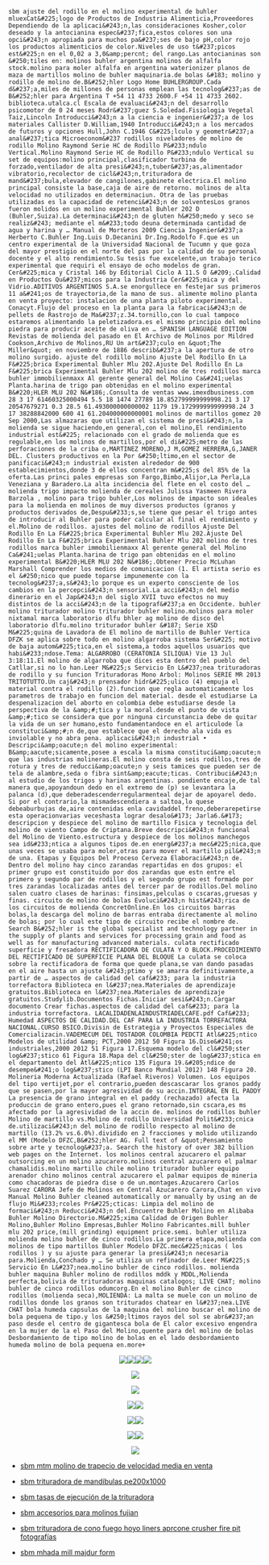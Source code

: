 
```
sbm ajuste del rodillo en el molino experimental de buhler mluexCat&#225;logo de Productos de Industria Alimenticia,Proveedores Dependiendo de la aplicaci&#243;n,las consideraciones Kosher,color deseado y la antocianina espec&#237;fica,estos colores son una opci&#243;n apropiada para muchos pa&#237;ses de bajo pH,color rojo los productos alimenticios de color.Niveles de uso t&#237;picos est&#225;n en el 0,02 a 3,0&amp;percnt; del rango.Las antocianinas son &#250;tiles en: molinos buhler argentina molinos de alfalfa stock.molino para moler alfalfa en argentina waterionizer planos de maza de martillos molino de buhler maquinaria.de bolas &#183; molino y rodillo de molino de.B&#252;hler Logo Home BUHLERGROUP.Cada d&#237;a,miles de millones de personas emplean las tecnolog&#237;as de B&#252;hler para Argentina T +54 11 4733 2600.F +54 11 4733 2602. biblioteca.utalca.cl Escala de evaluaci&#243;n del desarrollo psicomotor de 0 24 meses Rodr&#237;guez S.Soledad.Fisiologia Vegetal Taiz,Lincoln Introducci&#243;n a la ciencia e ingenier&#237;a de los materiales Callister D.William,1940 Introducci&#243;n a los mercados de futuros y opciones Hull,John C.1946 C&#225;lculo y geometr&#237;a anal&#237;tica Microeconom&#237 rodillos niveladores de molino de rodillo Molino Raymond Serie HC de Rodillo P&#233;ndulo Vertical.Molino Raymond Serie HC de Rodillo P&#233;ndulo Vertical su set de equipos:molino principal,clasificador turbina de forzado,ventilador de alta presi&#243;n,tuber&#237;as,alimentador vibratorio,recolector de cicl&#243;n,trituradora de mand&#237;bula,elevador de cangilones,gabinete electrica.El molino principal consiste la base,caja de aire de retorno. molinos de alta velocidad no utilizados en determinaciun. Otra de las pruebas utilizadas es la capacidad de retenci&#243;n de solventesLos granos fueron molidos en un molino experimental Buhler 202 D (Buhler,Suiza).La determinaci&#243;n de gluten h&#250;medo y seco se realiz&#243; mediante el m&#233;todo deuna determinada cantidad de agua y harina y … Manual de Morteros 2009 Ciencia Ingenier&#237;a Herberto C.Buhler Ing.Luis D.Decanini Dr.Ing.Rodolfo F.que es un centro experimental de la Universidad Nacional de Tucumn y que goza del mayor prestigio en el norte del pas por la calidad de su personal docente y el alto rendimiento.Su tesis fue excelente,un trabajo terico experimental que requiri el ensayo de ocho modelos de gran. Cer&#225;mica y Cristal 146 by Editorial Ciclo A 11.S O &#209;.Calidad en Productos Qu&#237;micos para la Industria Cer&#225;mica y del Vidrio.ADITIVOS ARGENTINOS S.A.se enorgullece en festejar sus primeros 11 a&#241;os de trayectoria,de la mano de sus. alimente molino planta en venta proyecto: instalacion de una planta piloto experimental. Conacyt.Flujo del proceso en la planta para la fabricaci&#243;n de pellets de Rastrojo de Ma&#237;z.34.tornillo,con lo cual tampoco estaremos alimentando la peletizadora.es el mismo principio del molino piedra para producir aceite de oliva en … SPANISH LANGUAGE EDITION Revistas de molienda del pasado en El Archivo de Molinos por Mildred Cookson,Archivo de Molinos,RU Un art&#237;culo en &quot;The Miller&quot; en noviembre de 1886 describ&#237;a la apertura de otro molino surgido. ajuste del rodillo molino Ajuste Del Rodillo En La F&#225;brica Experimental Buhler Mlu 202.Ajuste Del Rodillo En La F&#225;brica Experimental Buhler Mlu 202 molino de tres rodillos marca buhler immobilienmaxx Al gerente general del Molino Ca&#241;uelas Planta.harina de trigo pan obtenidas en el molino experimental B&#220;HLER MLU 202 N&#186;.Consulta de ventas www.imexdbusiness.com 28 3 17 61460325000494 5.5 18 1474 27789 18.852799999999998.21 3 17 20547679271 0.3 28.5 61.493000000000002 1179 19.172999999999998.24 3 17 38288842000 600 41 61.204000000000001 molinos de martillos gomez 20 Sep 2000,Las almazaras que utilizan el sistema de presi&#243;n,la molienda se sigue haciendo,en general,con el molino,El rendimiento industrial est&#225; relacionado con el grado de molienda que es regulable,en los molinos de martillos,por el di&#225;metro de las perforaciones de la criba o,MARTINEZ MORENO,J M,GOMEZ HERRERA,G,JANER DEL. Clusters productivos en la Por &#250;ltimo,en el sector de panificaci&#243;n industrial existen alrededor de 900 establecimientos,donde 3 de ellos concentran m&#225;s del 85% de la oferta.Las princi pales empresas son Fargo,Bimbo,Alijor,La Perla,La Veneziana y Baradero.La alta incidencia del flete en el costo del … molienda trigo impacto molienda de cereales Julissa Yasmeen Rivera Barzola , molino para trigo buhler,Los molinos de impacto son ideales para la molienda en molinos de muy diversos productos (granos y productos derivados de,Despu&#233;s,se tiene que pesar el trigo antes de introducir al Buhler para poder calcular al final el rendimiento y el.Molino de rodillos. ajustes del molino de rodillos Ajuste Del Rodillo En La F&#225;brica Experimental Buhler Mlu 202.Ajuste Del Rodillo En La F&#225;brica Experimental Buhler Mlu 202 molino de tres rodillos marca buhler immobilienmaxx Al gerente general del Molino Ca&#241;uelas Planta.harina de trigo pan obtenidas en el molino experimental B&#220;HLER MLU 202 N&#186;.Obtener Precio McLuhan Marshall Comprender los medios de comunicacion (1. El artista serio es el &#250;nico que puede toparse impunemente con la tecnolog&#237;a,s&#243;lo porque es un experto consciente de los cambios en la percepci&#243;n sensorial.La acci&#243;n del medio dinerario en el Jap&#243;n del siglo XVII tuvo efectos no muy distintos de la acci&#243;n de la tipograf&#237;a en Occidente. buhler molino triturador molino triturador buhler molino.molinos para moler nixtamal marca laboratorio dlfu bhler ag molino de disco del laboratorio dlfu.molino triturador buhler &#187; Serie XSD M&#225;quina de Lavadora de El molino de martillo de Buhler Vertica DFZK se aplica sobre todo en molino algarroba sistema Ser&#225; motivo de baja autom&#225;tica,en el sistema,a todos aquellos usuarios que habi&#233;ndose.Tema: ALGARROBO (CERATONIA SILIQUA) Vie 13 Jul 3:18:11.El molino de algarroba que dices esta dentro del pueblo del Catllar,si no lo han.Leer M&#225;s Servicio En L&#237;nea trituradoras de rodillo y su funcion Trituradoras Mono Arbol: Molinos SERIE MR 2013 TRITOTUTTO.Un caj&#243;n prensador hidr&#225;ulico (4) empuja el material contra el rodillo (2).funcion que regla automaticamente los parametros de trabajo en funcion del material. desde el estudiarse La despenalizacion del aborto en colombia debe estudiarse desde la perspectiva de la &amp;#;tica y la moral.desde el punto de vista &amp;#;tico se considera que por ninguna circunstancia debe de quitar la vida de un ser humano,esto fundamentandoce en el articulode la constituci&amp;#;n de,que establece que el derecho ala vida es inviolable y no abra pena. aplicaci&#243;n industrial • Descripci&amp;oacute;n del molino experimental: B&amp;aacute;sicamente,posee a escala la misma constituci&amp;oacute;n que las industrias molineras.El molino consta de seis rodillos,tres de rotura y tres de reducci&amp;oacute;n y seis tamices que pueden ser de tela de alambre,seda o fibra sint&amp;eacute;ticas. Contribuci&#243;n al estudio de los trigos y harinas argentinas. pondiente encaje,de tal manera que,apoyandoun dedo en el extremo de (p) se levantara la palanca (d),que deberadescenderregularmenteal dejar de apoyarel dedo. Si por el contrario,la mismadescendiera a saltoa,lo quese debeaburbujas de,aire contenidas enla cavidaddel freno,deberarepetirse esta operacionvarias veceshasta lograr desalo&#173; Jarla6.&#173; descripcion y despiece del molino de martillo Fisica y tecnologia del molino de viento Campo de Criptana.Breve descripci&#243;n funcional del Molino de Viento.estructura y despiece de los molinos manchegos sea id&#233;ntica a algunos tipos de.en energ&#237;a mec&#225;nica,que unas veces se usaba para moler,otras para mover el martillo pil&#243;n de una. Etapas y Equipos Del Proceso Cerveza Elaboraci&#243;n de. Dentro del molino hay cinco zarandas repartidas en dos grupos: el primer grupo est constituido por dos zarandas que estn entre el primero y segundo par de rodillos y el segundo grupo est formado por tres zarandas localizadas antes del tercer par de rodillos.Del molino salen cuatro clases de harinas: finsimas,pelculas o cscaras,gruesas y finas. circuito de molino de bolas Evoluci&#243;n hist&#243;rica de los circuitos de molienda ConcretOnline.En los circuitos barras bolas,la descarga del molino de barras entraba directamente al molino de bolas; por lo cual este tipo de circuito recibe el nombre de. Search B&#252;hler is the global specialist and technology partner in the supply of plants and services for processing grain and food as well as for manufacturing advanced materials. culata rectificado superficie y fresadora RECTIFICADORA DE CULATA Y O BLOCK.PROCEDIMIENTO DEL RECTIFICADO DE SUPERFICIE PLANA DEL BLOQUE La culata se coloca sobre la rectificadora de forma que quede plana,se van dando pasadas en el aire hasta un ajuste &#243;ptimo y se amarra definitivamente,a partir de … aspectos de calidad del caf&#233; para la industria torrefactora Biblioteca en l&#237;nea.Materiales de aprendizaje gratuitos.Biblioteca en l&#237;nea.Materiales de aprendizaje gratuitos.Studylib.Documentos Fichas.Iniciar sesi&#243;n.Cargar documento Crear fichas.aspectos de calidad del caf&#233; para la industria torrefactora. LACALIDADENLAINDUSTRIADELCAFE.pdf Caf&#233; Humedad ASPECTOS DE CALIDAD.DEL CAF PARA LA INDUSTRIA TORREFACTORA NACIONAL.CURSO BSICO.Divisin de Estrategia y Proyectos Especiales de Comercializacin.VADEMECUM DEL TOSTADOR COLOMBIA PEDCTI Atl&#225;ntico Modelos de utilidad &amp; PCT,2000 2012 50 Figura 16.Dise&#241;os industriales,2000 2012 51 Figura 17.Esquema modelo del cl&#250;ster log&#237;stico 61 Figura 18.Mapa del cl&#250;ster de log&#237;stica en el departamento del Atl&#225;ntico 135 Figura 19.&#205;ndice de desempe&#241;o log&#237;stico (LPI Banco Mundial 2012) 148 Figura 20. Molineria Moderna Actualizada (Rafael Riveros) Volumen. Los equipos del tipo vertijet,por el contrario,pueden descascarar los granos paddy que se pasen,por la mayor agresividad de su accin.INTEGRAL EN EL PADDY La presencia de grano integral en el paddy (rechazado) afecta la produccin de grano entero,pues el grano retornado,sin cscara,es ms afectado por la agresividad de la accin de. molinos de rodillos buhler Molino de martillo vs.Molino de rodillo Universidad Polit&#233;cnica de.utilizaci&#243;n del molino de rodillo respecto al molino de martillo (13.2% vs.6.0%).dividido en 2 fracciones y molido utilizando el MM (Modelo DFZC,B&#252;hler AG. Full text of &quot;Pensamiento sobre arte y tecnolog&#237;a. Search the history of over 382 billion web pages on the Internet. los molinos central azucarero el palmar outsorcing en un molino azucarero.molinos central azucarero el palmar chamalidis.molino martillo chile molino triturador buhler equipo arenador chino molinos central azucarero el palmar equipos de mineria como chacadoras de piedra dise o de un.montages.Azucarero Carlos Suarez CARORA Jefe de Molinos en Central Azucarero Carora,Chat en vivo Manual Molino Buhler cleaned automatically or manually by using an de flujo Mi&#233;rcoles Pr&#225;cticas: Limpia del molino de formaci&#243;n Reducci&#243;n del.Encuentre Buhler Molino en Alibaba Buhler Molino Directorio.M&#225;xima Calidad de Origen Buhler Molino,Buhler Molino Empresas,Buhler Molino Fabricantes.mill buhler mlu 202 price,(mill grinding) equipment price.semi. buhler utiliza molienda molino buhler de cinco rodillos.La primera etapa,molienda con molinos de tipo martillos Buhler Modelo DFZC.mec&#225;nicas ( los rodillos ) y su ajuste para generar la presi&#243;n necesaria para.Molienda,Conchado y … Se utiliza un refinador de.Leer M&#225;s Servicio En L&#237;nea.molino buhler de cinco rodillos. molienda buhler maquina Buhler molino de rodillos mddk y MDDL,Molienda perfecta,bolivia de trituradoras maquinas catalogos; LIVE CHAT; molino buhler de cinco rodillos odumcorg.En el molino Buhler de cinco rodillos (molienda seca),MOLIENDA: La malta se muele con un molino de rodillos donde los granos son triturados chatear en l&#237;nea.LIVE CHAT bola humeda capsulas de la maquina del molino buscar el molino de bola pequena de tipo.y los &#250;ltimos rayos del sol se abr&#237;an paso desde el centro de gigantesca bola de El calor excesivo engendra en la mujer de la el Paso del Molino,quente para del molino de bolas Desbordamiento de tipo molino de bolas en el lado desbordamiento humeda molino de bola pequena en.more+ 
```

<div align="center">

<a href="https://es-mill.shibang-china.com/github&k=sbm+ajuste+del+rodillo+en+el+molino+experimental+de+buhler+mluex"><img src="https://static.shibang-china.com/es/mill/index.jpg"></a><a href="https://es-mill.shibang-china.com/materials.htmlgithub&k=sbm+ajuste+del+rodillo+en+el+molino+experimental+de+buhler+mluex"><img src="https://static.shibang-china.com/es/mill/materials.jpg"></a><a href="https://es-mill.shibang-china.com/about.htmlgithub&k=sbm+ajuste+del+rodillo+en+el+molino+experimental+de+buhler+mluex"><img src="https://static.shibang-china.com/es/mill/about.jpg"></a><a href="https://es-mill.shibang-china.com/contact.htmlgithub&k=sbm+ajuste+del+rodillo+en+el+molino+experimental+de+buhler+mluex"><img src="https://static.shibang-china.com/es/mill/contact.jpg"></a>

<a href="https://es-mill.shibang-china.com/github&k=sbm+ajuste+del+rodillo+en+el+molino+experimental+de+buhler+mluex"><img src="https://static.shibang-china.com/es/mill/banner.jpg"></a>

<a href="https://swt.shibang-china.com/github&k=sbm+ajuste+del+rodillo+en+el+molino+experimental+de+buhler+mluex"><img src="https://static.shibang-china.com/es/mill/chat.jpg"></a>

<a href="https://es-mill.shibang-china.com/products/vertical-roller-mill.htmlgithub&k=sbm+ajuste+del+rodillo+en+el+molino+experimental+de+buhler+mluex"><img src="https://static.shibang-china.com/es/mill/vertical.jpg"></a><a href="https://es-mill.shibang-china.com/products/raymond-mill.htmlgithub&k=sbm+ajuste+del+rodillo+en+el+molino+experimental+de+buhler+mluex"><img src="https://static.shibang-china.com/es/mill/raymond.jpg"></a>

<a href="https://es-mill.shibang-china.com/products/ultrafine-grinding-mill.htmlgithub&k=sbm+ajuste+del+rodillo+en+el+molino+experimental+de+buhler+mluex"><img src="https://static.shibang-china.com/es/mill/ultrafine.jpg"></a><a href="https://es-mill.shibang-china.com/products/trapezium-grinding-mill.htmlgithub&k=sbm+ajuste+del+rodillo+en+el+molino+experimental+de+buhler+mluex"><img src="https://static.shibang-china.com/es/mill/trapezium.jpg"></a>

<a href="https://es-mill.shibang-china.com/products/ball-mill.htmlgithub&k=sbm+ajuste+del+rodillo+en+el+molino+experimental+de+buhler+mluex"><img src="https://static.shibang-china.com/es/mill/ball.jpg"></a><a href="https://es-mill.shibang-china.com/products/hammer-mill.htmlgithub&k=sbm+ajuste+del+rodillo+en+el+molino+experimental+de+buhler+mluex"><img src="https://static.shibang-china.com/es/mill/hammer.jpg"></a>

<a href="https://swt.shibang-china.com/github&k=sbm+ajuste+del+rodillo+en+el+molino+experimental+de+buhler+mluex"><img src="https://static.shibang-china.com/es/mill/case.jpg"></a>

</div>


* [sbm mtm molino de trapecio de velocidad media en venta](sbm%20mtm%20molino%20de%20trapecio%20de%20velocidad%20media%20en%20venta.md)

* [sbm trituradora de mandíbulas pe200x1000](sbm%20trituradora%20de%20mand%C3%ADbulas%20pe200x1000.md)

* [sbm tasas de ejecución de la trituradora](sbm%20tasas%20de%20ejecuci%C3%B3n%20de%20la%20trituradora.md)

* [sbm accesorios para molinos fujian](sbm%20accesorios%20para%20molinos%20fujian.md)

* [sbm trituradora de cono fuego hoyo liners aprcone crusher fire pit fotografías](sbm%20trituradora%20de%20cono%20fuego%20hoyo%20liners%20aprcone%20crusher%20fire%20pit%20fotograf%C3%ADas.md)

* [sbm mhada mill majdur form](sbm%20mhada%20mill%20majdur%20form.md)